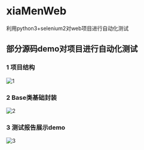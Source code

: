 # xiaMenWeb
利用python3+selenium2对web项目进行自动化测试

## 部分源码demo对项目进行自动化测试
### 1 项目结构
![1](http://i1.fuimg.com/709492/81d95046cf9965b2.png)
### 2 Base类基础封装
![2](http://i1.fuimg.com/709492/0a88478ddb7020f5.png)
### 3 测试报告展示demo
![3](http://i1.fuimg.com/709492/69c2a25979267fb1.png)
